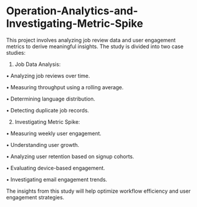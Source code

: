# Operation-Analytics-and-Investigating-Metric-Spike
This project involves analyzing job review data and user engagement metrics 
to derive meaningful insights. The study is divided into two case studies: 
1. Job Data Analysis:

• Analyzing job reviews over time. 

• Measuring throughput using a rolling average. 

• Determining language distribution. 

• Detecting duplicate job records. 

2. Investigating Metric Spike: 

• Measuring weekly user engagement. 

• Understanding user growth. 

• Analyzing user retention based on signup cohorts. 

• Evaluating device-based engagement. 

• Investigating email engagement trends. 

The insights from this study will help optimize workflow efficiency and user 
engagement strategies.
